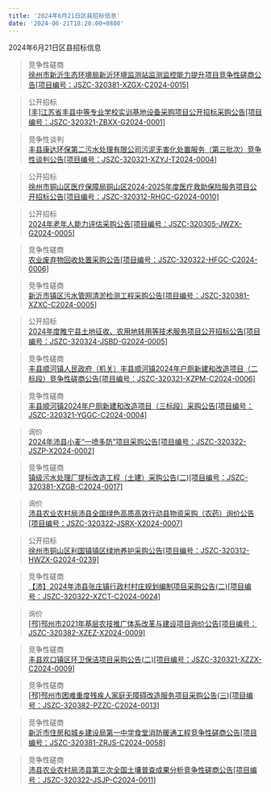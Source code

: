 ```yaml
---
title: '2024年6月21日区县招标信息'
date: '2024-06-21T18:20:00+0800'
---
```

2024年6月21日区县招标信息
<!--more-->
>竞争性磋商<br>
>[徐州市新沂生态环境局新沂环境监测站监测监控能力提升项目竞争性磋商公告[项目编号：JSZC-320381-XZGX-C2024-0015]](http://czj.xz.gov.cn/Home/HomeDetails?type=0&articleid=1c95634c-f49e-487f-88b3-a900c1c03f61)

>公开招标<br>
>[[丰]江苏省丰县中等专业学校实训基地设备采购项目公开招标采购公告[项目编号：JSZC-320321-ZBXX-G2024-0001]](http://czj.xz.gov.cn/Home/HomeDetails?type=0&articleid=e2dc6353-23aa-44d7-a86f-5275b1279caa)

>竞争性谈判<br>
>[丰县康达环保第二污水处理有限公司污泥无害化处置服务（第三批次）竞争性谈判公告[项目编号：JSZC-320321-XZYJ-T2024-0004]](http://czj.xz.gov.cn/Home/HomeDetails?type=0&articleid=4d4e9d92-4a53-44a0-ac4d-07545d861a64)

>公开招标<br>
>[徐州市铜山区医疗保障局铜山区2024-2025年度医疗救助保险服务项目公开招标公告[项目编号：JSZC-320312-RHGC-G2024-0010]](http://czj.xz.gov.cn/Home/HomeDetails?type=0&articleid=ff87e202-5b5f-473f-a7e6-744c1ed116b6)

>公开招标<br>
>[2024年老年人能力评估采购公告[项目编号：JSZC-320305-JWZX-G2024-0005]](http://czj.xz.gov.cn/Home/HomeDetails?type=0&articleid=d10b5839-88e6-4907-a091-05f467bb13e4)

>竞争性磋商<br>
>[    农业废弃物回收处置采购公告[项目编号：JSZC-320322-HFGC-C2024-0006]](http://czj.xz.gov.cn/Home/HomeDetails?type=0&articleid=16330e33-6636-4155-a36a-a22237a4c2a2)

>竞争性磋商<br>
>[新沂市镇区污水管网清淤检测工程采购公告[项目编号：JSZC-320381-XZXC-C2024-0005]](http://czj.xz.gov.cn/Home/HomeDetails?type=0&articleid=5dd05845-db45-4e59-ab73-6ca28c9d8c56)

>公开招标<br>
>[2024年度睢宁县土地征收、农用地转用等技术服务项目公开招标公告[项目编号：JSZC-320324-JSBD-G2024-0005]](http://czj.xz.gov.cn/Home/HomeDetails?type=0&articleid=4f1047b8-f4c3-4533-858c-85bc1549d7be)

>竞争性磋商<br>
>[丰县顺河镇人民政府（机关）丰县顺河镇2024年户厕新建和改造项目（二标段）竞争性磋商公告[项目编号：JSZC-320321-XZPM-C2024-0006]](http://czj.xz.gov.cn/Home/HomeDetails?type=0&articleid=de46f826-b2b3-4b56-8969-064f1397395f)

>竞争性磋商<br>
>[丰县顺河镇2024年户厕新建和改造项目（三标段）采购公告[项目编号：JSZC-320321-YGGC-C2024-0004]](http://czj.xz.gov.cn/Home/HomeDetails?type=0&articleid=5aa18d86-9135-4c5b-b9fa-cc1d913b6d8c)

>询价<br>
>[2024年沛县小麦“一喷多防”项目采购公告[项目编号：JSZC-320322-JSZP-X2024-0002]](http://czj.xz.gov.cn/Home/HomeDetails?type=0&articleid=eaf58e54-aa8d-4635-9271-72ec045b3953)

>竞争性磋商<br>
>[镇级污水处理厂提标改造工程（土建）采购公告(二)[项目编号：JSZC-320381-XZGB-C2024-0017]](http://czj.xz.gov.cn/Home/HomeDetails?type=0&articleid=51c65864-b8ce-4dbb-944d-0b4a938d6c94)

>询价<br>
>[沛县农业农村局沛县全国绿色高质高效行动县物资采购（农药）询价公告[项目编号：JSZC-320322-JSRX-X2024-0007]](http://czj.xz.gov.cn/Home/HomeDetails?type=0&articleid=ce6e3011-5a83-48b2-90ea-243f405f42d5)

>公开招标<br>
>[徐州市铜山区利国镇镇区绿地养护采购公告[项目编号：JSZC-320312-HWZX-G2024-0239]](http://czj.xz.gov.cn/Home/HomeDetails?type=0&articleid=30ff1ecc-a94f-4eac-bb0b-dac5b1910738)

>竞争性磋商<br>
>[【沛】2024年沛县张庄镇行政村村庄规划编制项目采购公告(二)[项目编号：JSZC-320322-XZCT-C2024-0024]](http://czj.xz.gov.cn/Home/HomeDetails?type=0&articleid=b62c9557-ba91-4681-a831-7cdfbd455c0f)

>询价<br>
>[[邳]邳州市2021年基层农技推广体系改革与建设项目询价公告[项目编号：JSZC-320382-XZEZ-X2024-0009]](http://czj.xz.gov.cn/Home/HomeDetails?type=0&articleid=b49c4768-d514-4c14-b2c3-5054c903e7d4)

>竞争性磋商<br>
>[丰县欢口镇区环卫保洁项目采购公告(二)[项目编号：JSZC-320321-XZZX-C2024-0009]](http://czj.xz.gov.cn/Home/HomeDetails?type=0&articleid=4ef7a521-8293-463d-92b6-dad4dfc70f45)

>竞争性磋商<br>
>[[邳]邳州市困难重度残疾人家庭无障碍改造服务项目采购公告(三)[项目编号：JSZC-320382-PZZC-C2024-0013]](http://czj.xz.gov.cn/Home/HomeDetails?type=0&articleid=c6abd1d0-6cdd-4406-821c-537095131bb5)

>竞争性磋商<br>
>[新沂市住房和城乡建设局第一中学食堂消防暖通工程竞争性磋商公告[项目编号：JSZC-320381-ZRJS-C2024-0058]](http://czj.xz.gov.cn/Home/HomeDetails?type=0&articleid=bea0092b-3b02-487a-929f-be1ed209428b)

>竞争性磋商<br>
>[沛县农业农村局沛县第三次全国土壤普查成果分析竞争性磋商公告[项目编号：JSZC-320322-JSJP-C2024-0011]](http://czj.xz.gov.cn/Home/HomeDetails?type=0&articleid=15b3ee3b-14af-44e0-9dbc-117830f67e1a)

